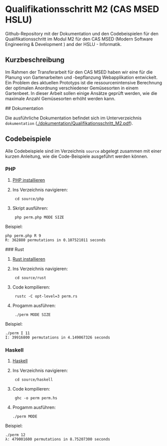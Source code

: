 # Qualifikationsschritt M2 (CAS MSED HSLU)

Github-Repository mit der Dokumentation und den Codebeispielen für den Qualifikationsschritt im Modul M2 für den CAS MSED (Modern Software Engineering & Development ) and der HSLU - Informatik.

## Kurzbeschreibung

Im Rahmen der Transferarbeit für den CAS MSED haben wir eine für die Planung von Gartenarbeiten und -bepflanzung Webapplikation entwickelt. Ein Problem des aktuellen Prototyps ist die ressourcenintensive Berechnung der optimalen Anordnung verschiedener Gemüsesorten in einem Gartenbeet. In dieser Arbeit sollen einige Ansätze geprüft werden, wie die maximale Anzahl Gemüsesorten erhöht werden kann. 

## Dokumentation

Die ausführliche Dokumentation befindet sich im Unterverzeichnis `dokumentation` ([./dokumentation/Qualifikationsschritt_M2.pdf]()).

## Codebeispiele

Alle Codebeispiele sind im Verzeichnis `source` abgelegt zusammen mit einer kurzen Anleitung, wie die Code-Beispiele ausgeführt werden können.

### PHP

1. [PHP installieren](https://www.php.net/manual/en/install.php)
2. Ins Verzeichnis navigieren:
            
        cd source/php

3. Skript ausführen:

        php perm.php MODE SIZE

Beispiel:

    php perm.php R 9
    R: 362880 permutations in 0.107521011 seconds

### Rust

1. [Rust installieren](https://www.rust-lang.org/tools/install)
2. Ins Verzeichnis navigieren:
            
        cd source/rust

3. Code kompilieren:

        rustc -C opt-level=3 perm.rs

4. Progamm ausführen:

        ./perm MODE SIZE

Beispiel:

    ./perm I 11                 
    I: 39916800 permutations in 4.149067326 seconds

### Haskell


1. [Haskell](https://www.haskell.org/downloads/)
2. Ins Verzeichnis navigieren:
            
        cd source/haskell


3. Code kompilieren:

        ghc -o perm perm.hs

4. Progamm ausführen:

       ./perm MODE

Beispiel:

    ./perm 12          
    λ: 479001600 permutations in 8.75207300 seconds


